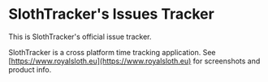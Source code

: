 # SlothTracker's Issues Tracker

This is SlothTracker's official issue tracker.


SlothTracker is a cross platform time tracking application. See [https://www.royalsloth.eu](https://www.royalsloth.eu) for screenshots and product info.
